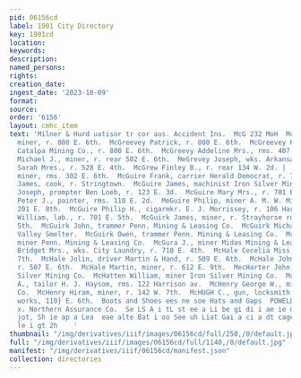 ```yaml
---
pid: 06156cd
label: 1901 City Directory
key: 1901cd
location: 
keywords: 
description: 
named_persons: 
rights: 
creation_date: 
ingest_date: '2023-10-09'
format: 
source: 
order: '6156'
layout: cmhc_item
text: 'Milner & Hurd uatisor tr cor aus. Accident Ins.  McG 232 MoH  McGreevey John,
  miner, r. 800 E. 6th.  McGreevey Patrick, r. 800 E. 6th.  McGreevey Peter, lessee
  Catalpa Mining Co., r. 800 E. 6th.  McGreevy Addeline Mrs., rms. 407 W. 4th.  McGreevy
  Michael J., miner, r. rear 502 E. 6th.  MeGrevey Joseph, wks. Arkansas Valley Smelter.  McGrevy
  Sarah Mres., r. 528 E. 4th.  McGrew Finley B., r. rear 134 W. 2d. |  McGuire Con,
  miner, rms. 302 E. 6th.  McGuire Frank, carrier Herald Democrat, r. 701 E. 5th.  McGuire
  James, cook, r. Stringtown.  McGuire James, machinist Iron Silver Mining Co.  McGuire
  Joseph, prompter Ben Loeb, r. 123 E. 3d.  McGuire Mary Mrs., r. 701 E. 5th.  McGuire
  Peter J., painter, rms. 110 E. 2d.  MeGuire Philip, miner A. M. W. Mining Co., bds.
  201 E. 8th.  McGuire Philip H., cigarmkr. E. J. Morrissey, r. 106 Har- rison av.  McGuire
  William, lab., r. 701 E. 5th.  McGuirk James, miner, r. Strayhorse rd., head E.
  5th.  McGuirk John, trammer Penn. Mining & Leasing Co.  McGuirk Michael, wks. Arkansas
  Valley Smelter.  McGuirk Owen, trammer Penn. Mining & Leasing Co.  McGuirk Peter,
  miner Penn. Mining & Leasing Co.  McGura J., miner Midas Mining & Leasing Co.  McHale
  Bridget Mrs., wks. City Laundry, r. 710 E. 4th.  McHale Cecelia Miss, r. 507 E.
  7th.  McHale Jolin, driver Martin & Hand, r. 509 E. 6th.  McHale John J., miner,
  r. 507 E. 6th.  McHale Martin, miner, r. 612 E. 9th.  MecHarter John, miner Iron
  Silver Mining Co.  McHatten William, miner Iron Silver Mining Co.  McHatton William
  A., tailor H. J. Haysom, rms. 122 Harrison av.  McHenry George W., miner Ibex Mining
  Co.  McHenry Hiram, miner, r. 142 W. 7th.  McHUGH C., gun, locksmith and novelty
  works, 110} E. 6th.  Boots and Shoes ees ne soe Hats and Gaps  POWELL & SMITH sit’.
  x. Northern Assurance Co.  Se LS A i tL st ee a Li be gi di i ae ie di dar, it a
  jot, Sh ie ap a Lea  eae alte Bat i oo See uh Liat Gai a ci a dt cage oat hep at
  le i gt 2h    '
thumbnail: "/img/derivatives/iiif/images/06156cd/full/250,/0/default.jpg"
full: "/img/derivatives/iiif/images/06156cd/full/1140,/0/default.jpg"
manifest: "/img/derivatives/iiif/06156cd/manifest.json"
collection: directories
---
```

